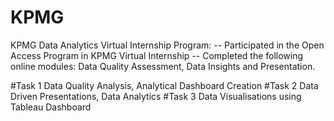 # KPMG
KPMG Data Analytics Virtual Internship Program:
  -- Participated in the Open Access Program in KPMG Virtual Internship
  -- Completed the following online modules: Data Quality Assessment, Data Insights and Presentation.
  
  #Task 1
     Data Quality Analysis, Analytical Dashboard Creation
  #Task 2
     Data Driven Presentations, Data Analytics
  #Task 3
     Data Visualisations using Tableau Dashboard
